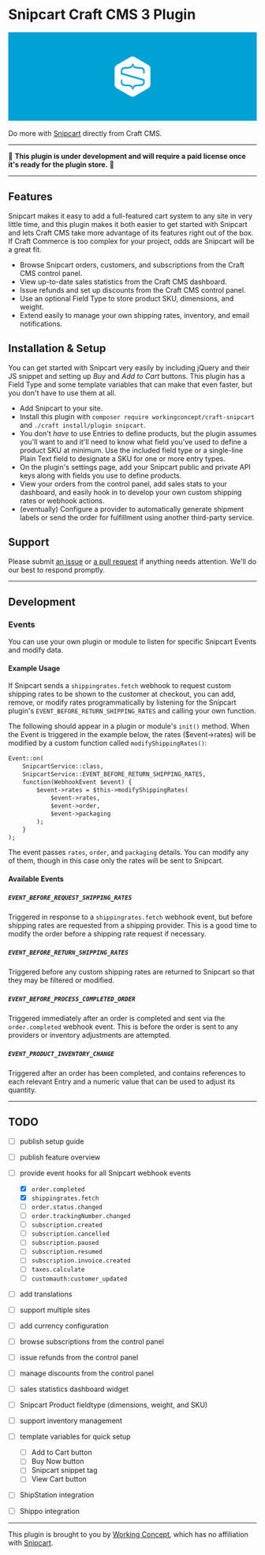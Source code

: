 # Snipcart Craft CMS 3 Plugin

![Snipcart](resources/hero.svg)

Do more with [Snipcart](https://snipcart.com/) directly from Craft CMS.

---

🚧 **This plugin is under development and will require a paid license once it's ready for the plugin store.** 🚧

---

## Features

Snipcart makes it easy to add a full-featured cart system to any site in very little time, and this plugin makes it both easier to get started with Snipcart and lets Craft CMS take more advantage of its features right out of the box. If Craft Commerce is too complex for your project, odds are Snipcart will be a great fit.

- Browse Snipcart orders, customers, and subscriptions from the Craft CMS control panel.
- View up-to-date sales statistics from the Craft CMS dashboard.
- Issue refunds and set up discounts from the Craft CMS control panel.
- Use an optional Field Type to store product SKU, dimensions, and weight.
- Extend easily to manage your own shipping rates, inventory, and email notifications.

## Installation & Setup

You can get started with Snipcart very easily by including jQuery and their JS snippet and setting up _Buy_ and _Add to Cart_ buttons. This plugin has a Field Type and some template variables that can make that even faster, but you don't have to use them at all.

- Add Snipcart to your site.
- Install this plugin with `composer require workingconcept/craft-snipcart` and `./craft install/plugin snipcart`.
- You don't *have* to use Entries to define products, but the plugin assumes you'll want to and it'll need to know what field you've used to define a product SKU at minimum. Use the included field type or a single-line Plain Text field to designate a SKU for one or more entry types.
- On the plugin's settings page, add your Snipcart public and private API keys along with fields you use to define products.
- View your orders from the control panel, add sales stats to your dashboard, and easily hook in to develop your own custom shipping rates or webhook actions.
- (eventually) Configure a provider to automatically generate shipment labels or send the order for fulfillment using another third-party service.

## Support

Please submit [an issue](https://github.com/workingconcept/snipcart-craft-plugin/issues) or [a pull request](https://github.com/workingconcept/snipcart-craft-plugin/pulls) if anything needs attention. We'll do our best to respond promptly.

---

## Development

### Events

You can use your own plugin or module to listen for specific Snipcart Events and modify data.

#### Example Usage

If Snipcart sends a `shippingrates.fetch` webhook to request custom shipping rates to be shown to the customer at checkout, you can add, remove, or modify rates programmatically by listening for the Snipcart plugin's `EVENT_BEFORE_RETURN_SHIPPING_RATES` and calling your own function.

The following should appear in a plugin or module's `init()` method. When the Event is triggered in the example below, the rates ($event->rates) will be modified by a custom function called `modifyShippingRates()`:

```
Event::on(
    SnipcartService::class,
    SnipcartService::EVENT_BEFORE_RETURN_SHIPPING_RATES,
    function(WebhookEvent $event) {
        $event->rates = $this->modifyShippingRates(
            $event->rates,
            $event->order,
            $event->packaging
        );
    }
);
```

The event passes `rates`, `order`, and `packaging` details. You can modify any of them, though in this case only the rates will be sent to Snipcart.

#### Available Events

##### `EVENT_BEFORE_REQUEST_SHIPPING_RATES`

Triggered in response to a `shippingrates.fetch` webhook event, but before shipping rates are requested from a shipping provider. This is a good time to modify the order before a shipping rate request if necessary.

##### `EVENT_BEFORE_RETURN_SHIPPING_RATES`

Triggered before any custom shipping rates are returned to Snipcart so that they may be filtered or modified.

##### `EVENT_BEFORE_PROCESS_COMPLETED_ORDER`

Triggered immediately after an order is completed and sent via the `order.completed` webhook event. This is before the order is sent to any providers or inventory adjustments are attempted.

##### `EVENT_PRODUCT_INVENTORY_CHANGE`

Triggered after an order has been completed, and contains references to each relevant Entry and a numeric value that can be used to adjust its quantity.


---

## TODO

- [ ] publish setup guide
- [ ] publish feature overview
- [ ] provide event hooks for all Snipcart webhook events
    - [x] `order.completed`
    - [x] `shippingrates.fetch`
    - [ ] `order.status.changed`
    - [ ] `order.trackingNumber.changed`
    - [ ] `subscription.created`
    - [ ] `subscription.cancelled`
    - [ ] `subscription.paused`
    - [ ] `subscription.resumed`
    - [ ] `subscription.invoice.created`
    - [ ] `taxes.calculate`
    - [ ] `customauth:customer_updated`
- [ ] add translations
- [ ] support multiple sites
- [ ] add currency configuration
- [ ] browse subscriptions from the control panel
- [ ] issue refunds from the control panel
- [ ] manage discounts from the control panel
- [ ] sales statistics dashboard widget
- [ ] Snipcart Product fieldtype (dimensions, weight, and SKU)
- [ ] support inventory management
- [ ] template variables for quick setup
    - [ ] Add to Cart button
    - [ ] Buy Now button
    - [ ] Snipcart snippet tag
    - [ ] View Cart button
- [ ] ShipStation integration
- [ ] Shippo integration


---

This plugin is brought to you by [Working Concept](https://workingconcept.com), which has no affiliation with [Snipcart](https://snipcart.com/).